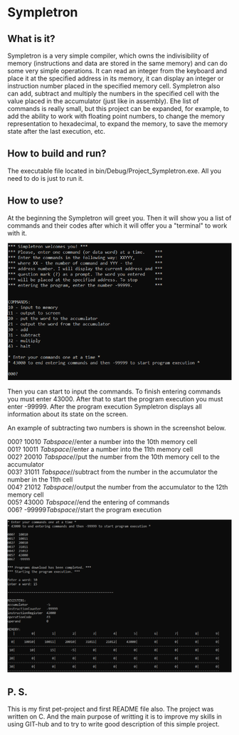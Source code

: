 # Sympletron

## What is it?
Sympletron is a very simple compiler, which owns the indivisibility of memory (instructions and data are stored in the same memory) and can do some very simple operations.
It can read an integer from the keyboard and place it at the specified address in its memory, it can display an integer or instruction number placed in the specified memory cell.
Sympletron also can add, subtract and multiply the numbers in the specified cell with the value placed in the accumulator (just like in assembly).
Еhe list of commands is really small, but this project can be expanded, for example, to add the ability to work with floating point numbers, to change the memory representation to hexadecimal, to expand the memory, to save the memory state after the last execution, etc.

## How to build and run?
The executable file located in bin/Debug/Project_Sympletron.exe. All you need to do is just to run it.

## How to use?
At the beginning the Sympletron will greet you. Then it will show you a list of commands and their codes after which it will offer you a "terminal" to work with it.

<img src="/screenshots/greeting.png" alt="Greeting_of_Sympletron"/>

Then you can start to input the commands. To finish entering commands you must enter 43000. After that to start the program execution you must enter -99999.
After the program execution Sympletron displays all information about its state on the screen.

An example of subtracting two numbers is shown in the screenshot below.

000? 10010 *Tabspace*//enter a number into the 10th memory cell  
001? 10011 *Tabspace*//enter a number into the 11th memory cell  
002? 20010 *Tabspace*//put the number from the 10th memory cell to the accumulator  
003? 31011 *Tabspace*//subtract from the number in the accumulator the number in the 11th cell  
004? 21012 *Tabspace*//output the number from the accumulator to the 12th memory cell  
005? 43000 *Tabspace*//end the entering of commands  
006? -99999*Tabspace*//start the program execution  

<img src="/screenshots/subtracting.png" alt="Subrtacting"/>

## P. S. 
This is my first pet-project and first README file also. 
The project was written on C. And the main purpose of writting it is to improve my skills in using GIT-hub and to try to write good description of this simple project.